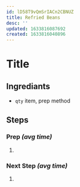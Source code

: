 ```yaml
---
id: lD58T9vQmSrIACn2CBNUZ
title: Refried Beans
desc: ''
updated: 1633816087692
created: 1633816040896
---
```



# Title

## Ingrediants

- `qty` item, prep method

## Steps

### Prep _(avg time)_

1.

### Next Step _(avg time)_

1.
